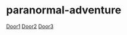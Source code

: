 # paranormal-adventure

[Door1](door1/twins.md)
[Door2](door2/poltergeist.md)
[Door3](door3/floating-head.md)

